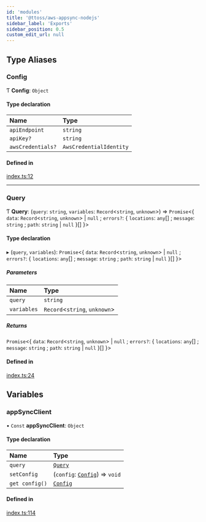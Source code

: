 ```yaml
---
id: 'modules'
title: '@ttoss/aws-appsync-nodejs'
sidebar_label: 'Exports'
sidebar_position: 0.5
custom_edit_url: null
---
```


## Type Aliases

### Config

Ƭ **Config**: `Object`

#### Type declaration

| Name              | Type                    |
| :---------------- | :---------------------- |
| `apiEndpoint`     | `string`                |
| `apiKey?`         | `string`                |
| `awsCredentials?` | `AwsCredentialIdentity` |

#### Defined in

[index.ts:12](https://github.com/ttoss/ttoss/blob/57e4fe6/packages/aws-appsync-nodejs/src/index.ts#L12)

---

### Query

Ƭ **Query**: (`query`: `string`, `variables`: `Record`<`string`, `unknown`\>) => `Promise`<{ `data`: `Record`<`string`, `unknown`\> \| `null` ; `errors?`: { `locations`: `any`[] ; `message`: `string` ; `path`: `string` \| `null` }[] }\>

#### Type declaration

▸ (`query`, `variables`): `Promise`<{ `data`: `Record`<`string`, `unknown`\> \| `null` ; `errors?`: { `locations`: `any`[] ; `message`: `string` ; `path`: `string` \| `null` }[] }\>

##### Parameters

| Name        | Type                           |
| :---------- | :----------------------------- |
| `query`     | `string`                       |
| `variables` | `Record`<`string`, `unknown`\> |

##### Returns

`Promise`<{ `data`: `Record`<`string`, `unknown`\> \| `null` ; `errors?`: { `locations`: `any`[] ; `message`: `string` ; `path`: `string` \| `null` }[] }\>

#### Defined in

[index.ts:24](https://github.com/ttoss/ttoss/blob/57e4fe6/packages/aws-appsync-nodejs/src/index.ts#L24)

## Variables

### appSyncClient

• `Const` **appSyncClient**: `Object`

#### Type declaration

| Name           | Type                                                |
| :------------- | :-------------------------------------------------- |
| `query`        | [`Query`](modules.md#query)                         |
| `setConfig`    | (`config`: [`Config`](modules.md#config)) => `void` |
| `get config()` | [`Config`](modules.md#config)                       |

#### Defined in

[index.ts:114](https://github.com/ttoss/ttoss/blob/57e4fe6/packages/aws-appsync-nodejs/src/index.ts#L114)

